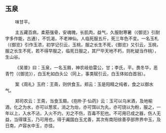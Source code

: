 ## 玉泉
<p>&emsp;&emsp;
味甘平。
</p>
<p>&emsp;&emsp;
主五藏百病，柔筋强骨，安魂魄，长肌肉，益气，久服耐寒暑（《御览》引耐字多作能，古通），不饥渴，不老神仙。人临死服五斤，死三年色不变。一名玉札（《御览》引作玉浓，初学记引云，玉桃，服之长生不死，《御览》又引云，玉桃，服之长生不死，若不得早服之，临死日服之，其尸毕天地不朽，则朼疑当作桃），生山谷。
</p>
<p>&emsp;&emsp;
《吴普》曰：玉泉，一名玉屑，神农岐伯雷公，甘；李氏，平。畏冬华，恶青竹（《御览》），白玉朼如白头公（同上，事类赋引云，白玉体如白首翁）。
</p>
<p>&emsp;&emsp;
案《周礼》玉府：王斋，则供食玉。郑云：玉是阳精之纯者，食之以御水气。
</p>
<p>&emsp;&emsp;
郑司农云：王斋，当食玉屑。《抱朴子·仙药》云：玉可以乌米酒，及地榆酒，化之为水，亦可以葱浆，消之为炲，亦可饵以为丸，亦可烧以为粉，服之，一年以上，入水不沾，入火不灼，刃之不伤，百毒不犯也。不可用已成之器，伤人无益，当得璞玉，乃可用也，得于阗国白玉尤善，其次有南阳徐善亭部界界中玉，及日南，卢容水中玉，亦佳。
</p>
